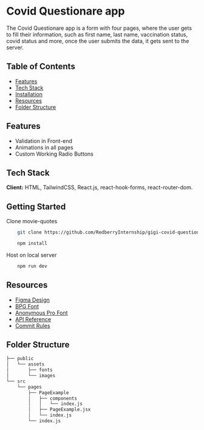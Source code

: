 
# Covid Questionare app

The Covid Questionare app is a form with four pages, where the user gets to fill their
information, such as first name, last name, vaccination status, covid status and more,
once the user submits the data, it gets sent to the server.

## Table of Contents
* [Features](#features)
* [Tech Stack](#tech-stack)
* [Installation](#getting-started)
* [Resources](#resources)
* [Folder Structure](#folder-structure)

## Features

- Validation in Front-end
- Animations in all pages
- Custom Working Radio Buttons


## Tech Stack

**Client:** HTML, TailwindCSS, React.js, react-hook-forms, react-router-dom.

## Getting Started

Clone movie-quotes

```bash
    git clone https://github.com/RedberryInternship/gigi-covid-questionare.git
```

```bash
    npm install
```

Host on local server

```bash
    npm run dev
```

    
## Resources

 - [Figma Design](https://www.figma.com/file/56t2BI25FcD0LAIjR4GVkQ/%E1%83%99%E1%83%98%E1%83%97%E1%83%AE%E1%83%95%E1%83%90%E1%83%A0%E1%83%98?t=HiU8VIF1Vd70GGPX-0t=6OEPODjyXmwpFglz-0)
 - [BPG Font](https://fonts.ge/ka/font/13/BPG-Arial)
 - [Anonymous Pro Font](https://fonts.google.com/specimen/Anonymous+Pro)
 - [API Reference](https://covid19.devtest.ge/api-specs)
 - [Commit Rules](https://redberry.gitbook.io/resources/other/git-is-semantikuri-komitebi)


## Folder Structure
```bash
├── public
│   └── assets
│       ├── fonts
│       └── images
└── src
    └── pages
        ├── PageExample
        │   ├── components
        │   │   └── index.js
        │   ├── PageExample.jsx
        │   └── index.js
        └── index.js
```



